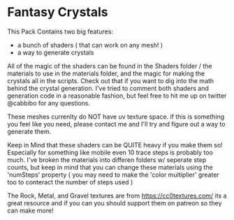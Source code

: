 # Fantasy Crystals

This Pack Contains two big features:

- a bunch of shaders ( that can work on any mesh! )
- a way to generate crystals

All of the magic of the shaders can be found in the Shaders folder / the materials to use in the materials folder, and the magic for making the crystals all in the scripts. Check out that if you want to dig into the math behind the crystal generation. I've tried to comment both shaders and generation code in a reasonable fashion, but feel free to hit me up on twitter @cabbibo for any questions.

These meshes currenlty do NOT have uv texture space. if this is something you feel like you need, please contact me and I'll try and figure out a way to generate them.


Keep in Mind that these shaders can be QUITE heavy if you make them so! Especially for something like mobile even 10 trace steps is probably too much. I've broken the materials into differen folders w/ seperate step counts, but keep in mind that you can change these materials using the 'numSteps' property ( you may need to make the 'color multiplier' greater too to conteract the number of steps used ) 

The Rock, Metal, and Gravel textures are from https://cc0textures.com/ its a great resource and if you can you should support them on patreon so they can make more!

